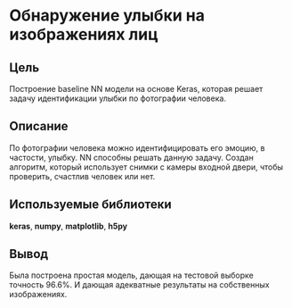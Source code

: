# Обнаружение улыбки на изображениях лиц
## Цель
Построение baseline NN модели на основе Keras, которая решает задачу идентификации улыбки по фотографии человека.
## Описание
По фотографии человека можно идентифицировать его эмоцию, в частости, улыбку. NN способны решать данную задачу. Создан алгоритм, который использует снимки с камеры входной двери, чтобы проверить, счастлив человек или нет.
## Используемые библиотеки
__keras__, __numpy__, __matplotlib__, __h5py__
## Вывод
Была построена простая модель, дающая на тестовой выборке точность 96.6%. И дающая адекватные результаты на собственных изображениях.

